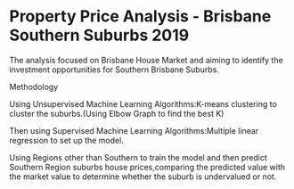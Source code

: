 # Property Price Analysis - Brisbane Southern Suburbs 2019
The analysis focused on Brisbane House Market and aiming to identify the investment opportunities for Southern Brisbane Suburbs.

Methodology

Using Unsupervised Machine Learning Algorithms:K-means clustering to cluster the suburbs.(Using Elbow Graph to find the best K)

Then using Supervised Machine Learning Algorithms:Multiple linear regression to set up the model.

Using Regions other than Southern to train the model and then predict Southern Region suburbs house prices,comparing the predicted value with the market value to determine whether the suburb is undervalued or not.
